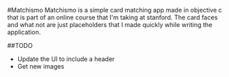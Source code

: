 #Matchismo
Matchismo is a simple card matching app made in objective c that is part of an online course that I'm taking at stanford.
The card faces and what not are just placeholders that I made quickly while writing the application.

##TODO
- Update the UI to include a header
- Get new images
